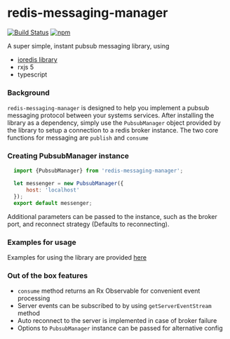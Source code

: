 # redis-messaging-manager

[![Build Status](https://travis-ci.org/tomyitav/redis-messaging-manager.svg?branch=master)](https://travis-ci.org/tomyitav/redis-messaging-manager)
[![npm](https://img.shields.io/npm/v/redis-messaging-manager.svg?style=flat-square)](https://www.npmjs.com/package/redis-messaging-manager)

A super simple, instant pubsub messaging library, using
 
+ [ioredis library](https://github.com/luin/ioredis)
+ rxjs 5
+ typescript

### Background

`redis-messaging-manager` is designed to help you implement a pubsub
messaging protocol between your systems services. After installing the
library as a dependency, simply use the `PubsubManager` object provided
by the library to setup a connection to a redis broker instance.
The two core functions for messaging are `publish` and `consume`

### Creating PubsubManager instance

```js
  import {PubsubManager} from 'redis-messaging-manager';
  
  let messenger = new PubsubManager({
      host: 'localhost'
  });
  export default messenger;
```

Additional parameters can be passed to the instance, such as the broker
port, and reconnect strategy (Defaults to reconnecting).

### Examples for usage

Examples for using the library are provided [here](https://github.com/tomyitav/redis-messaging-manager-examples)

### Out of the box features

+ `consume` method returns an Rx Observable for convenient event processing
+ Server events can be subscribed to by using ```getServerEventStream``` method
+ Auto reconnect to the server is implemented in case of broker failure
+ Options to `PubsubManager` instance can be passed for alternative config
